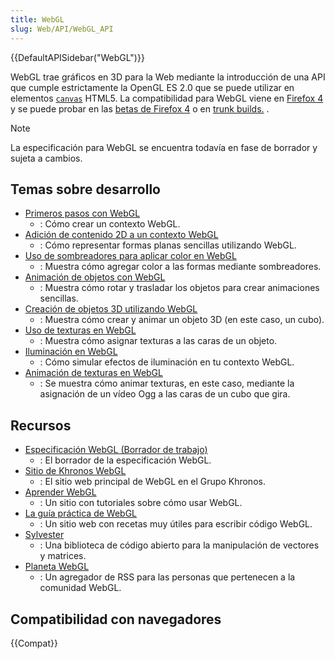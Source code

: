 ```yaml
---
title: WebGL
slug: Web/API/WebGL_API
---
```


{{DefaultAPISidebar("WebGL")}}

WebGL trae gráficos en 3D para la Web mediante la introducción de una API que cumple estrictamente la OpenGL ES 2.0 que se puede utilizar en elementos [`canvas`](/en/HTML/Canvas) HTML5. La compatibilidad para WebGL viene en [Firefox 4](/es/Firefox_4_para_desarrolladores) y se puede probar en las [betas de Firefox 4](http://firefox.com/beta) o en [trunk builds.](http://nightly.mozilla.org/) .

> [!NOTE]
> La especificación para WebGL se encuentra todavía en fase de borrador y sujeta a cambios.

## Temas sobre desarrollo

- [Primeros pasos con WebGL](/en/WebGL/Getting_started_with_WebGL)
  - : Cómo crear un contexto WebGL.
- [Adición de contenido 2D a un contexto WebGL](/en/WebGL/Adding_2D_content_to_a_WebGL_context)
  - : Cómo representar formas planas sencillas utilizando WebGL.
- [Uso de sombreadores para aplicar color en WebGL](/en/WebGL/Using_shaders_to_apply_color_in_WebGL)
  - : Muestra cómo agregar color a las formas mediante sombreadores.
- [Animación de objetos con WebGL](/en/WebGL/Animating_objects_with_WebGL)
  - : Muestra cómo rotar y trasladar los objetos para crear animaciones sencillas.
- [Creación de objetos 3D utilizando WebGL](/en/WebGL/Creating_3D_objects_using_WebGL)
  - : Muestra cómo crear y animar un objeto 3D (en este caso, un cubo).
- [Uso de texturas en WebGL](/en/WebGL/Using_textures_in_WebGL)
  - : Muestra cómo asignar texturas a las caras de un objeto.
- [Iluminación en WebGL](/en/WebGL/Lighting_in_WebGL)
  - : Cómo simular efectos de iluminación en tu contexto WebGL.
- [Animación de texturas en WebGL](/en/WebGL/Animating_textures_in_WebGL)
  - : Se muestra cómo animar texturas, en este caso, mediante la asignación de un vídeo Ogg a las caras de un cubo que gira.

## Recursos

- [Especificación WebGL (Borrador de trabajo)](https://cvs.khronos.org/svn/repos/registry/trunk/public/webgl/doc/spec/WebGL-spec.html)
  - : El borrador de la especificación WebGL.
- [Sitio de Khronos WebGL](http://www.khronos.org/webgl/)
  - : El sitio web principal de WebGL en el Grupo Khronos.
- [Aprender WebGL](http://learningwebgl.com/blog/)
  - : Un sitio con tutoriales sobre cómo usar WebGL.
- [La guía práctica de WebGL](http://learningwebgl.com/cookbook/index.php/)
  - : Un sitio web con recetas muy útiles para escribir código WebGL.
- [Sylvester](http://sylvester.jcoglan.com/)
  - : Una biblioteca de código abierto para la manipulación de vectores y matrices.
- [Planeta WebGL](http://planet-webgl.org/)
  - : Un agregador de RSS para las personas que pertenecen a la comunidad WebGL.

## Compatibilidad con navegadores

{{Compat}}
